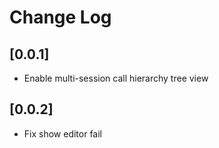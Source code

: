 # Change Log

## [0.0.1]

- Enable multi-session call hierarchy tree view

## [0.0.2]

- Fix show editor fail
